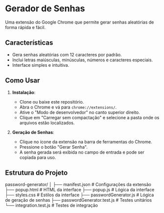 # Gerador de Senhas

Uma extensão do Google Chrome que permite gerar senhas aleatórias de forma rápida e fácil.

## Características

- Gera senhas aleatórias com 12 caracteres por padrão.
- Inclui letras maiúsculas, minúsculas, números e caracteres especiais.
- Interface simples e intuitiva.

## Como Usar

1. **Instalação**:
   - Clone ou baixe este repositório.
   - Abra o Chrome e vá para `chrome://extensions/`.
   - Ative o "Modo de desenvolvedor" no canto superior direito.
   - Clique em "Carregar sem compactação" e selecione a pasta onde os arquivos estão localizados.

2. **Geração de Senhas**:
   - Clique no ícone da extensão na barra de ferramentas do Chrome.
   - Pressione o botão "Gerar Senha".
   - A senha gerada será exibida no campo de entrada e pode ser copiada para uso.

## Estrutura do Projeto

password-generator/ │ ├── manifest.json # Configurações da extensão ├── popup.html # HTML da interface ├── popup.js # Lógica da interface ├── styles.css # Estilos da interface ├── passwordGenerator.js # Lógica de geração de senhas ├── passwordGenerator.test.js # Testes unitários └── integration.test.js # Testes de integração